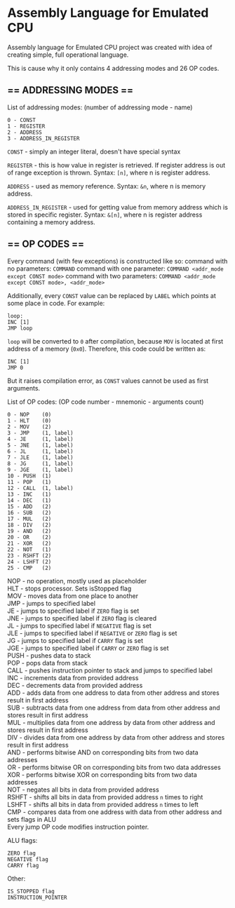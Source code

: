 # Assembly Language for Emulated CPU

Assembly language for Emulated CPU project was created with idea of creating simple,
full operational language. 

This is cause why it only contains 4 addressing modes and 26 OP codes.

## == ADDRESSING MODES ==

List of addressing modes:
(number of addressing mode - name)
```
0 - CONST 
1 - REGISTER
2 - ADDRESS
3 - ADDRESS_IN_REGISTER
```
`CONST` - simply an integer literal, doesn't have special syntax

`REGISTER` - this is how value in register is retrieved. If register address is out of range
exception is thrown.
Syntax:
`[n]`, where n is register address.

`ADDRESS` - used as memory reference. 
Syntax: 
`&n`, where n is memory address.

`ADDRESS_IN_REGISTER` - used for getting value from memory address which is stored 
in specific register.
Syntax:
`&[n]`, where n is register address containing a memory address.

## == OP CODES ==

Every command (with few exceptions) is constructed like so:
command with no parameters: `COMMAND`
command with one parameter: `COMMAND <addr_mode except CONST mode>`
command with two parameters: `COMMAND <addr_mode except CONST mode>,
				      <addr_mode>`


Additionally, every `CONST` value can be replaced by `LABEL` which points at some 
place in code. 
For example:
```
loop:
INC [1]
JMP loop
```
`loop` will be converted to `0` after compilation, because `MOV` is located at first address
of a memory (`0x0`). Therefore, this code could be written as:
```
INC [1]
JMP 0
```
But it raises compilation error, as `CONST` values cannot be used as first arguments.

List of OP codes:
(OP code number - mnemonic - arguments count)
```
0 - NOP    (0)
1 - HLT    (0)
2 - MOV    (2)
3 - JMP    (1, label)
4 - JE	   (1, label)
5 - JNE    (1, label)
6 - JL     (1, label)
7 - JLE    (1, label)
8 - JG     (1, label)
9 - JGE    (1, label)
10 - PUSH  (1)
11 - POP   (1)
12 - CALL  (1, label)
13 - INC   (1)
14 - DEC   (1)
15 - ADD   (2)
16 - SUB   (2)
17 - MUL   (2)
18 - DIV   (2)
19 - AND   (2)
20 - OR    (2)
21 - XOR   (2)
22 - NOT   (1)
23 - RSHFT (2)
24 - LSHFT (2)
25 - CMP   (2)
```

NOP   - no operation, mostly used as placeholder  
HLT   - stops processor. Sets isStopped flag  
MOV   - moves data from one place to another  
JMP   - jumps to specified label  
JE    - jumps to specified label if `ZERO` flag is set  
JNE   - jumps to specified label if `ZERO` flag is cleared  
JL    - jumps to specified label if `NEGATIVE` flag is set  
JLE   - jumps to specified label if `NEGATIVE` or `ZERO` flag is set  
JG    - jumps to specified label if `CARRY` flag is set  
JGE   - jumps to specified label if `CARRY` or `ZERO` flag is set  
PUSH  - pushes data to stack  
POP   - pops data from stack  
CALL  - pushes instruction pointer to stack and jumps to specified label  
INC   - increments data from provided address  
DEC   - decrements data from provided address  
ADD   - adds data from one address to data from other address and stores 
	result in first address  
SUB   - subtracts data from one address from data from other address and
	stores result in first address  
MUL   - multiplies data from one address by data from other address and
	stores result in first address  
DIV   - divides data from one address by data from other address and
	stores result in first address  
AND   - performs bitwise AND on corresponding bits from two data addresses  
OR    - performs bitwise OR on corresponding bits from two data addresses  
XOR   - performs bitwise XOR on corresponding bits from two data addresses  
NOT   - negates all bits in data from provided address  
RSHFT - shifts all bits in data from provided address `n` times to right  
LSHFT - shifts all bits in data from provided address `n` times to left  
CMP   - compares data from one address with data from other address and sets 
	flags in ALU  
Every jump OP code modifies instruction pointer.  

ALU flags:
```
ZERO flag
NEGATIVE flag
CARRY flag
```
Other:
```
IS_STOPPED flag
INSTRUCTION_POINTER
```

